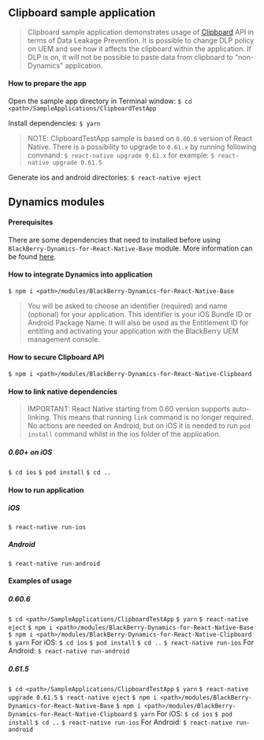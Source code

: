 ## Clipboard sample application
> Clipboard sample application demonstrates usage of [Clipboard](https://facebook.github.io/react-native/docs/clipboard) API in terms of Data Leakage Prevention. It is possible to change DLP policy on UEM and see how it affects the clipboard within the application. If DLP is on, it will not be possible to paste data from clipboard to "non-Dynamics" application.

#### How to prepare the app
Open the sample app directory in Terminal window:
`$ cd <path>/SampleApplications/ClipboardTestApp`

Install dependencies:
`$ yarn`

> NOTE: ClipboardTestApp sample is based on `0.60.6` version of React Native. There is a possibility to upgrade to `0.61.x` by running following command:
`$ react-native upgrade 0.61.x`
for example:
`$ react-native upgrade 0.61.5`

Generate ios and android directories:
`$ react-native eject`

## Dynamics modules
#### Prerequisites
There are some dependencies that need to installed before using `BlackBerry-Dynamics-for-React-Native-Base` module. More information can be found [here](https://github.com/blackberry/BlackBerry-Dynamics-React-Native-SDK/tree/master/modules/BlackBerry-Dynamics-for-React-Native-Base#Preconditions).
#### How to integrate Dynamics into application
	$ npm i <path>/modules/BlackBerry-Dynamics-for-React-Native-Base
	
> You will be asked to choose an identifier (required) and name (optional) for your application. This identifier is your iOS Bundle ID or Android Package Name. It will also be used as the Entitlement ID for entitling and activating your application with the BlackBerry UEM management console.

#### How to secure Clipboard API
	$ npm i <path>/modules/BlackBerry-Dynamics-for-React-Native-Clipboard

#### How to link native dependencies
> IMPORTANT: React Native starting from 0.60 version supports auto-linking. This means that running `link` command is no longer required. 
> No actions are needed on Android, but on iOS it is needed to run `pod install` command whilst in the ios folder of the application. 

##### 0.60+ on iOS
`$ cd ios`
`$ pod install`
`$ cd ..`

#### How to run application
##### iOS
`$ react-native run-ios`

##### Android
`$ react-native run-android`

#### Examples of usage
##### 0.60.6
`$ cd <path>/SampleApplications/ClipboardTestApp`
`$ yarn`
`$ react-native eject`
`$ npm i <path>/modules/BlackBerry-Dynamics-for-React-Native-Base`
`$ npm i <path>/modules/BlackBerry-Dynamics-for-React-Native-Clipboard`
`$ yarn`
For iOS:
`$ cd ios`
`$ pod install`
`$ cd ..`
`$ react-native run-ios`
For Android:
`$ react-native run-android`
##### 0.61.5
`$ cd <path>/SampleApplications/ClipboardTestApp`
`$ yarn`
`$ react-native upgrade 0.61.5`
`$ react-native eject`
`$ npm i <path>/modules/BlackBerry-Dynamics-for-React-Native-Base`
`$ npm i <path>/modules/BlackBerry-Dynamics-for-React-Native-Clipboard`
`$ yarn`
For iOS:
`$ cd ios`
`$ pod install`
`$ cd ..`
`$ react-native run-ios`
For Android:
`$ react-native run-android`
